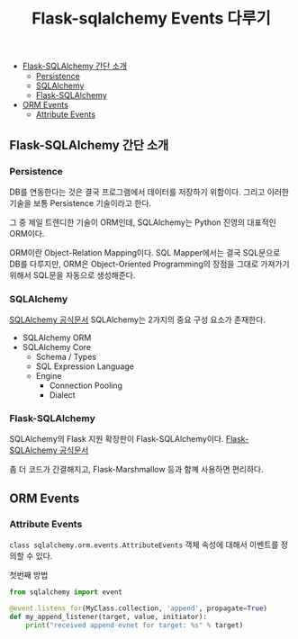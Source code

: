 ﻿---
title:  "Flask-sqlalchemy Events 다루기"
excerpt: "DB Trigger와 같이 ORM에서도 이벤트를 다루는 방법에 대해 알아봅니다."


categories:
-  Flask
tags:
-  SQLAlchemy
-  Flask-SQLAlchemy
last_modified_at: 2020-08-06TO22:30:00+09:00
---
- [Flask-SQLAlchemy 간단 소개](#flask-sqlalchemy-간단-소개)
  - [Persistence](#persistence)
  - [SQLAlchemy](#sqlalchemy)
  - [Flask-SQLAlchemy](#flask-sqlalchemy)
- [ORM Events](#orm-events)
  - [Attribute Events](#attribute-events)

## Flask-SQLAlchemy 간단 소개

### Persistence

DB를 연동한다는 것은 결국 프로그램에서 데이터를 저장하기 위함이다.
그리고 이러한 기술을 보통 Persistence 기술이라고 한다.

그 중 제일 트렌디한 기술이 ORM인데,
SQLAlchemy는 Python 진영의 대표적인 ORM이다.

ORM이란 Object-Relation Mapping이다.
SQL Mapper에서는 결국 SQL문으로 DB를 다루지만,
ORM은 Object-Oriented Programming의 장점을 그대로 가져가기 위해서
SQL문을 자동으로 생성해준다.

### SQLAlchemy

[SQLAlchemy 공식문서](https://docs.sqlalchemy.org/en/13/intro.html)
SQLAlchemy는 2가지의 중요 구성 요소가 존재한다.

- SQLAlchemy ORM
- SQLAlchemy Core
  - Schema / Types
  - SQL Expression Language
  - Engine
    - Connection Pooling
    - Dialect

### Flask-SQLAlchemy

SQLAlchemy의 Flask 지원 확장판이 Flask-SQLAlchemy이다.
[Flask-SQLAlchemy 공식문서](https://flask-sqlalchemy.palletsprojects.com/en/2.x/)

좀 더 코드가 간결해지고, Flask-Marshmallow 등과 함꼐 사용하면 편리하다.

## ORM Events

### Attribute Events

`class sqlalchemy.orm.events.AttributeEvents`
객체 속성에 대해서 이벤트를 정의할 수 있다.

첫번째 방법

```python
from sqlalchemy import event

@event.listens_for(MyClass.collection, 'append', propagate=True)
def my_append_listener(target, value, initiator):
    print("received append evnet for target: %s" % target)
```

